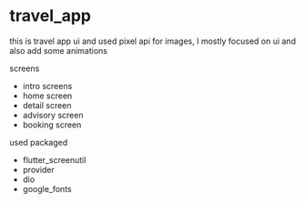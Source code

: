 # travel_app
 
 this is travel app ui and used pixel api for images,
 I mostly focused on ui and also add some animations 
 
 screens
 * intro screens
 * home screen 
 * detail screen
 * advisory screen
 * booking screen

 used packaged 
 * flutter_screenutil
 * provider
 * dio
 * google_fonts
 
